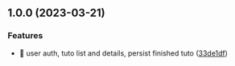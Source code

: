 ## 1.0.0 (2023-03-21)

### Features

- 🎸 user auth, tuto list and details, persist finished tuto ([33de1df](https://github.com/quibaritaenperdresatrompe/tuto/commit/33de1dfbe7501d1c756a31def94234367a1ac2bd))
